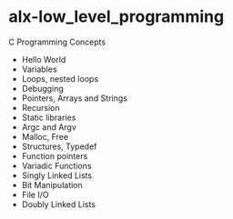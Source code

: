 # alx-low_level_programming
C Programming Concepts
- Hello World
- Variables
- Loops, nested loops
- Debugging
- Pointers, Arrays and Strings
- Recursion
- Static libraries
- Argc and Argv
- Malloc, Free
- Structures, Typedef
- Function pointers
- Variadic Functions
- Singly Linked Lists
- Bit Manipulation
- File I/O
- Doubly Linked Lists
